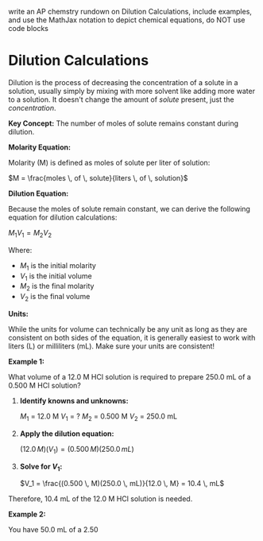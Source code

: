 write an AP chemstry rundown on Dilution Calculations, include examples, and use the MathJax notation to depict chemical equations, do NOT use code blocks

# Dilution Calculations

Dilution is the process of decreasing the concentration of a solute in a solution, usually simply by mixing with more solvent like adding more water to a solution.  It doesn't change the amount of *solute* present, just the *concentration*.

**Key Concept:** The number of moles of solute remains constant during dilution.

**Molarity Equation:**

Molarity (M) is defined as moles of solute per liter of solution:

$M = \frac{moles \, of \, solute}{liters \, of \, solution}$

**Dilution Equation:**

Because the moles of solute remain constant, we can derive the following equation for dilution calculations:

$M_1V_1 = M_2V_2$

Where:

* $M_1$ is the initial molarity
* $V_1$ is the initial volume
* $M_2$ is the final molarity
* $V_2$ is the final volume


**Units:**

While the units for volume can technically be any unit as long as they are consistent on both sides of the equation, it is generally easiest to work with liters (L) or milliliters (mL).  Make sure your units are consistent!

**Example 1:**

What volume of a 12.0 M HCl solution is required to prepare 250.0 mL of a 0.500 M HCl solution?

1. **Identify knowns and unknowns:**

   $M_1$ = 12.0 M
   $V_1$ = ?
   $M_2$ = 0.500 M
   $V_2$ = 250.0 mL

2. **Apply the dilution equation:**

   $(12.0 \, M)(V_1) = (0.500 \, M)(250.0 \, mL)$

3. **Solve for $V_1$:**

   $V_1 = \frac{(0.500 \, M)(250.0 \, mL)}{12.0 \, M} = 10.4 \, mL$

Therefore, 10.4 mL of the 12.0 M HCl solution is needed.


**Example 2:**

You have 50.0 mL of a 2.50